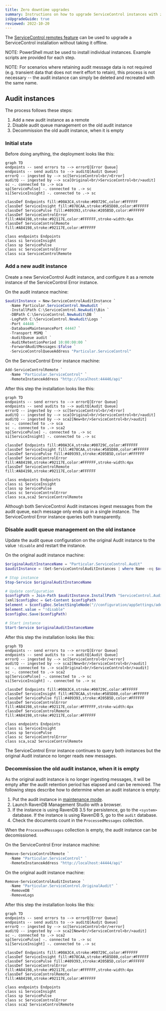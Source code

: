 ```yaml
---
title: Zero downtime upgrades
summary: Instructions on how to upgrade ServiceControl instances with zero downtime
isUpgradeGuide: true
reviewed: 2022-10-20
---
```


The [ServiceControl remotes feature](/servicecontrol/servicecontrol-instances/remotes.md) can be used to upgrade a ServiceControl installation without taking it offline.

NOTE: PowerShell must be used to install individual instances. Example scripts are provided for each step.

NOTE: For scenarios where retaining audit message data is not required (e.g. transient data that does not merit effort to retain), this process is not necessary -- the audit instance can simply be deleted and recreated with the same name.

## Audit instances

The process follows these steps:

1. Add a new audit instance as a remote
1. Disable audit queue management on the old audit instance
1. Decommission the old audit instance, when it is empty

### Initial state

Before doing anything, the deployment looks like this:

```mermaid
graph TD
endpoints -- send errors to --> errorQ[Error Queue]
endpoints -- send audits to --> auditQ[Audit Queue]
errorQ -- ingested by --> sc[ServiceControl<br/>Error]
auditQ -- ingested by --> sca[Original<br/>ServiceControl<br/>audit]
sc -. connected to .-> sca
sp[ServicePulse] -. connected to .-> sc
si[ServiceInsight] -. connected to .-> sc

classDef Endpoints fill:#00A3C4,stroke:#00729C,color:#FFFFFF
classDef ServiceInsight fill:#878CAA,stroke:#585D80,color:#FFFFFF
classDef ServicePulse fill:#409393,stroke:#205B5D,color:#FFFFFF
classDef ServiceControlError fill:#A84198,stroke:#92117E,color:#FFFFFF,stroke-width:4px
classDef ServiceControlRemote fill:#A84198,stroke:#92117E,color:#FFFFFF

class endpoints Endpoints
class si ServiceInsight
class sp ServicePulse
class sc ServiceControlError
class sca ServiceControlRemote
```

### Add a new audit instance

Create a new ServiceControl Audit instance, and configure it as a remote instance of the ServiceControl Error instance.

On the audit instance machine:

```ps1
$auditInstance = New-ServiceControlAuditInstance `
  -Name Particular.ServiceControl.NewAudit `
  -InstallPath C:\ServiceControl.NewAudit\Bin `
  -DBPath C:\ServiceControl.NewAudit\DB `
  -LogPath C:\ServiceControl.NewAudit\Logs `
  -Port 44446 `
  -DatabaseMaintenancePort 44447 `
  -Transport MSMQ `
  -AuditQueue audit `
  -AuditRetentionPeriod 10:00:00:00 `
  -ForwardAuditMessages:$false `
  -ServiceControlQueueAddress "Particular.ServiceControl"
```

On the ServiceControl Error instance machine:

```ps1
Add-ServiceControlRemote `
  -Name "Particular.ServiceControl" `
  -RemoteInstanceAddress "http://localhost:44446/api"
```

After this step the installation looks like this:

```mermaid
graph TD
endpoints -- send errors to --> errorQ[Error Queue]
endpoints -- send audits to --> auditQ[Audit Queue]
errorQ -- ingested by --> sc[ServiceControl<br/>Error]
auditQ -- ingested by --> sca[Original<br/>ServiceControl<br/>audit]
auditQ -- ingested by --> sca2[New<br/>ServiceControl<br/>audit]
sc -. connected to .-> sca
sc -. connected to .-> sca2
sp[ServicePulse] -. connected to .-> sc
si[ServiceInsight] -. connected to .-> sc

classDef Endpoints fill:#00A3C4,stroke:#00729C,color:#FFFFFF
classDef ServiceInsight fill:#878CAA,stroke:#585D80,color:#FFFFFF
classDef ServicePulse fill:#409393,stroke:#205B5D,color:#FFFFFF
classDef ServiceControlError fill:#A84198,stroke:#92117E,color:#FFFFFF,stroke-width:4px
classDef ServiceControlRemote fill:#A84198,stroke:#92117E,color:#FFFFFF

class endpoints Endpoints
class si ServiceInsight
class sp ServicePulse
class sc ServiceControlError
class sca,sca2 ServiceControlRemote
```

Although both ServiceControl Audit instances ingest messages from the audit queue, each message only ends up in a single instance. The ServiceControl Error instance queries both transparently.

### Disable audit queue management on the old instance

Update the audit queue configuration on the original Audit instance to the value `!disable` and restart the instance.

On the original audit instance machine:

```ps1
$originalAuditInstanceName = "Particular.ServiceControl.Audit"
$auditInstance = (Get-ServiceControlAuditInstances | where Name -eq $originalAuditInstanceName)[0]

# Stop instance
Stop-Service $originalAuditInstanceName

# Update configuration
$configPath = Join-Path $auditInstance.InstallPath "ServiceControl.Audit.exe.config"
[xml]$configDoc = Get-Content $configPath
$element = $configDoc.SelectSingleNode("//configuration/appSettings/add[@key='ServiceBus/AuditQueue']")
$element.value = "!disable"
$configDoc.Save($configPath)

# Start instance
Start-Service $originalAuditInstanceName
```

After this step the installation looks like this:

```mermaid
graph TD
endpoints -- send errors to --> errorQ[Error Queue]
endpoints -- send audits to --> auditQ[Audit Queue]
errorQ -- ingested by --> sc[ServiceControl<br/>error]
auditQ -- ingested by --> sca2[New<br/>ServiceControl<br/>audit]
sc -. connected to .-> sca[Original<br/>ServiceControl<br/>audit]
sc -. connected to .-> sca2
sp[ServicePulse] -. connected to .-> sc
si[ServiceInsight] -. connected to .-> sc

classDef Endpoints fill:#00A3C4,stroke:#00729C,color:#FFFFFF
classDef ServiceInsight fill:#878CAA,stroke:#585D80,color:#FFFFFF
classDef ServicePulse fill:#409393,stroke:#205B5D,color:#FFFFFF
classDef ServiceControlError fill:#A84198,stroke:#92117E,color:#FFFFFF,stroke-width:4px
classDef ServiceControlRemote fill:#A84198,stroke:#92117E,color:#FFFFFF

class endpoints Endpoints
class si ServiceInsight
class sp ServicePulse
class sc ServiceControlError
class sca,sca2 ServiceControlRemote
```

The ServiceControl Error instance continues to query both instances but the original Audit instance no longer reads new messages.

### Decommission the old audit instance, when it is empty

As the original audit instance is no longer ingesting messages, it will be empty after the audit retention period has elapsed and can be removed. The following steps describe how to determine when an audit instance is empty:

1. Put the audit instance in [maintenance mode](/servicecontrol/audit-instances/maintenance-mode.md).
2. Launch RavenDB Management Studio with a browser.
3. If the instance is using RavenDB 3.5 for persistence, go to the `<system>` database. If the instance is using RavenDB 5, go to the `audit` database.
4. Check the documents count in the `ProcessedMessages` collection.

When the `ProcessedMessages` collection is empty, the audit instance can be decomissioned.

On the ServiceControl Error instance machine:

```ps1
Remove-ServiceControlRemote `
  -Name "Particular.ServiceControl" ` 
  -RemoteInstanceAddress "http://localhost:44444/api"
```

On the original audit instance machine:

```ps1
Remove-ServiceControlAuditInstance `
  -Name "Particular.ServiceControl.OriginalAudit" `
  -RemoveDB `
  -RemoveLogs
```

After this step the installation looks like this:

```mermaid
graph TD
endpoints -- send errors to --> errorQ[Error Queue]
endpoints -- send audits to --> auditQ[Audit Queue]
errorQ -- ingested by --> sc[ServiceControl<br/>error]
auditQ -- ingested by --> sca2[New<br/>ServiceControl<br/>audit]
sc -. connected to .-> sca2
sp[ServicePulse] -. connected to .-> sc
si[ServiceInsight] -. connected to .-> sc

classDef Endpoints fill:#00A3C4,stroke:#00729C,color:#FFFFFF
classDef ServiceInsight fill:#878CAA,stroke:#585D80,color:#FFFFFF
classDef ServicePulse fill:#409393,stroke:#205B5D,color:#FFFFFF
classDef ServiceControlError fill:#A84198,stroke:#92117E,color:#FFFFFF,stroke-width:4px
classDef ServiceControlRemote fill:#A84198,stroke:#92117E,color:#FFFFFF

class endpoints Endpoints
class si ServiceInsight
class sp ServicePulse
class sc ServiceControlError
class sca2 ServiceControlRemote
```
